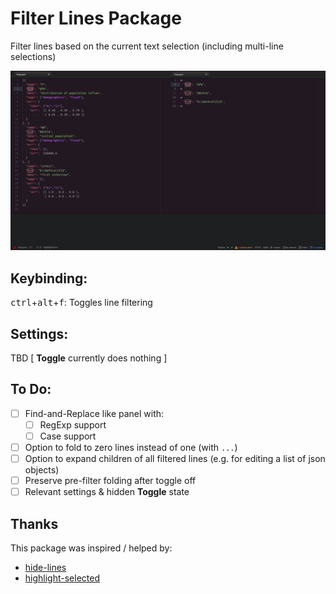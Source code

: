 # Filter Lines Package

Filter lines based on the current text selection (including multi-line selections)

![comparison](https://github.com/jessexknight/atom-filter-lines/blob/master/docs/img/comparison.png?raw=true)

## Keybinding:

<kbd>ctrl</kbd>+<kbd>alt</kbd>+<kbd>f</kbd>: Toggles line filtering

## Settings:

TBD [ **Toggle** currently does nothing ]

## To Do:

- [ ] Find-and-Replace like panel with:
  - [ ] RegExp support
  - [ ] Case support
- [ ] Option to fold to zero lines instead of one (with `...`)
- [ ] Option to expand children of all filtered lines (e.g. for editing a list of json objects)
- [ ] Preserve pre-filter folding after toggle off
- [ ] Relevant settings & hidden **Toggle** state

## Thanks

This package was inspired / helped by:
- [hide-lines](https://atom.io/packages/hide-lines)
- [highlight-selected](https://atom.io/packages/highlight-selected)

